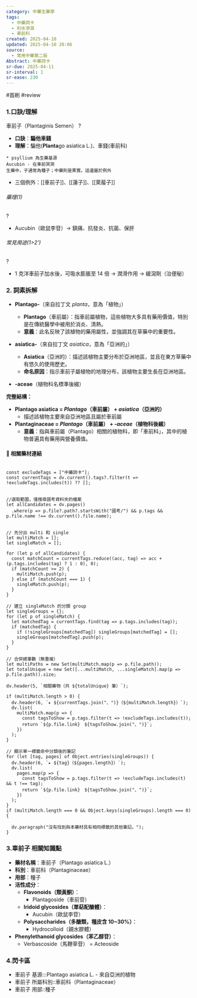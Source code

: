 ```yaml
---
category: 中藥生藥學
tags:
  - 中藥詞卡
  - 利水滲濕
  - 車前科
created: 2025-04-10
updated: 2025-04-10 20:06
source:
  - 常用中藥第二版
Abstract: 中藥詞卡
sr-due: 2025-04-11
sr-interval: 1
sr-ease: 230
---
```


#首刷 #review

### 1.口訣/理解
車前子（Plantaginis Semen）
?
- **口訣**：**騙他車錢**
- **理解**：騙他(**Planta**go asiatica L.)、車錢(車前科)
> 
	* psyllium 為生藥基源
	Aucubin - 在車前哭哭
	生藥中，子通常為種子；中藥則是果實。這邊屬於例外
- 三個例外：[[車前子]]、[[蓮子]]、[[萊菔子]]

###### 藥理(1)
?
- Aucubin（歐鼠李苷）→ 鎮痛、抗發炎、抗菌、保肝

###### 常見用途(1>2')
?
- 1 克洋車前子加水後，可吸水膨脹至 14 倍 → 潤滑作用 → 緩瀉劑（治便秘）



### 2. 詞素拆解
- **Plantago-**（來自拉丁文 *planta*，意為「植物」）
  - **Plantago**（車前屬）：指車前屬植物，這些植物大多具有藥用價值，特別是在傳統醫學中被用於消炎、清熱。
  - **意義**：此名反映了該植物的藥用屬性，並強調其在草藥中的重要性。

- **asiatica-**（來自拉丁文 *asiatica*，意為「亞洲的」）
  - **Asiatica**（亞洲的）：描述該植物主要分布於亞洲地區，並且在東方草藥中有悠久的使用歷史。
  - **命名原因**：指示車前子屬植物的地理分布，該植物主要生長在亞洲地區。

- **-aceae**（植物科名標準後綴）

**完整結構：**
- **Plantago asiatica = *Plantago*（車前屬） + *asiatica*（亞洲的）**
  - 描述該植物主要來自亞洲地區且屬於車前屬
- **Plantaginaceae = *Plantago*（車前屬） + *-aceae*（植物科後綴）**
  - **意義**：指與車前屬（Plantago）相關的植物科，即「車前科」，其中的植物普遍具有藥用與營養價值。



#### 📌 相關藥材連結

```dataviewjs

const excludeTags = ["中藥詞卡"];
const currentTags = dv.current().tags?.filter(t => !excludeTags.includes(t)) ?? [];


//選取範圍，僅搜尋國考資料夾的檔案
let allCandidates = dv.pages()
  .where(p => p.file?.path?.startsWith("國考/") && p.tags && p.file.name !== dv.current().file.name);


// 先分出 multi 和 single
let multiMatch = [];
let singleMatch = [];

for (let p of allCandidates) {
  const matchCount = currentTags.reduce((acc, tag) => acc + (p.tags.includes(tag) ? 1 : 0), 0);
  if (matchCount >= 2) {
    multiMatch.push(p);
  } else if (matchCount === 1) {
    singleMatch.push(p);
  }
}

// 建立 singleMatch 的分類 group
let singleGroups = {};
for (let p of singleMatch) {
  let matchedTag = currentTags.find(tag => p.tags.includes(tag));
  if (matchedTag) {
    if (!singleGroups[matchedTag]) singleGroups[matchedTag] = [];
    singleGroups[matchedTag].push(p);
  }
}

// 合併總筆數（無重複）
let multiPaths = new Set(multiMatch.map(p => p.file.path));
let totalUnique = new Set([...multiMatch, ...singleMatch].map(p => p.file.path)).size;

dv.header(5, `相關藥物（共 ${totalUnique} 筆）`);

if (multiMatch.length > 0) {
  dv.header(6, `▸ ${currentTags.join("、")}（${multiMatch.length}）`);
  dv.list(
    multiMatch.map(p => {
      const tagsToShow = p.tags.filter(t => !excludeTags.includes(t));
      return `${p.file.link}　${tagsToShow.join("、")}`;
    })
  );
}

// 顯示單一標籤命中分類後的筆記
for (let [tag, pages] of Object.entries(singleGroups)) {
  dv.header(6, `▸ ${tag}（${pages.length}）`);
  dv.list(
    pages.map(p => {
      const tagsToShow = p.tags.filter(t => !excludeTags.includes(t) && t !== tag);
      return `${p.file.link}　${tagsToShow.join("、")}`;
    })
  );
}
if (multiMatch.length === 0 && Object.keys(singleGroups).length === 0) {

  dv.paragraph("沒有找到與本藥材具有相同標籤的其他筆記。");
}
````

### 3.車前子 相關知識點
- **藥材名稱**：車前子（Plantago asiatica L.）
- **科別**：車前科（Plantaginaceae）
- **用部**：種子
- **活性成分**：
  - **Flavonoids（類黃酮）**：
    - Plantagoside（車前苷）
  - **Iridoid glycosides（單萜配醣體）**：
    - Aucubin（歐鼠李苷）
  - **Polysaccharides（多醣類，種皮含 10~30%）**：
    - Hydrocolloid（親水膠體）
- **Phenylethanoid glycosides（苯乙醇苷）**：
	- Verbascoside（馬鞭草苷） = Acteoside  


### 4.閃卡區

- 車前子 基源:::Plantago asiatica L. - 來自亞洲的植物
- 車前子 所屬科別::車前科（Plantaginaceae）
- 車前子 用部::種子


